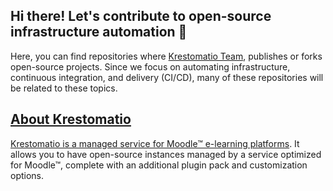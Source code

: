 Hi there! Let's contribute to open-source infrastructure automation 👋
---
Here, you can find repositories where [Krestomatio Team](https://krestomatio.com/about/#team), publishes or forks open-source projects. Since we focus on automating infrastructure, continuous integration, and delivery (CI/CD), many of these repositories will be related to these topics.

## [About Krestomatio](https://krestomatio.com/about)
[Krestomatio is a managed service for Moodle™ e-learning platforms](https://krestomatio.com/). It allows you to have open-source instances managed by a service optimized for Moodle™, complete with an additional plugin pack and customization options.
